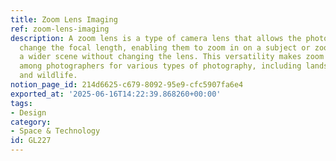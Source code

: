 ```yaml
---
title: Zoom Lens Imaging
ref: zoom-lens-imaging
description: A zoom lens is a type of camera lens that allows the photographer to
  change the focal length, enabling them to zoom in on a subject or zoom out to capture
  a wider scene without changing the lens. This versatility makes zoom lenses popular
  among photographers for various types of photography, including landscapes, portraits,
  and wildlife.
notion_page_id: 214d6625-c679-8092-95e9-cfc5907fa6e4
exported_at: '2025-06-16T14:22:39.868260+00:00'
tags:
- Design
category:
- Space & Technology
id: GL227
---
```


